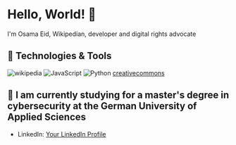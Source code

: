 # Hello, World! 👋

I'm Osama Eid, Wikipedian, developer and digital rights advocate

## 🔧 Technologies & Tools

![wikipedia](https://img.shields.io/badge/-wikipedia-black?style=flat-square&logo=wikipedia)
![JavaScript](https://img.shields.io/badge/-JavaScript-black?style=flat-square&logo=javascript)
![Python](https://img.shields.io/badge/-Python-black?style=flat-square&logo=Python)
[creativecommons](https://img.shields.io/badge/-creativecommons-black?style=flat-square&logo=creativecommons)
<!-- Add more technologies and tools as needed -->

## 🌱 I am currently studying for a master's degree in cybersecurity at the German University of Applied Sciences

- LinkedIn: [Your LinkedIn Profile](https://www.linkedin.com/in/eidosama/)
